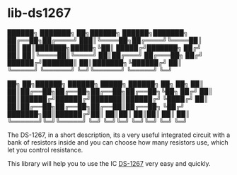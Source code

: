 # lib-ds1267


██████╗ ███████╗       ██╗██████╗  ██████╗███████╗  
██╔══██╗██╔════╝      ███║╚════██╗██╔════╝╚════██║  
██║  ██║███████╗█████╗╚██║ █████╔╝███████╗    ██╔╝  
██║  ██║╚════██║╚════╝ ██║██╔═══╝ ██╔═══██╗  ██╔╝   
██████╔╝███████║       ██║███████╗╚██████╔╝  ██║    
╚═════╝ ╚══════╝       ╚═╝╚══════╝ ╚═════╝   ╚═╝    
                                                    
██╗     ██╗██████╗ ██████╗  █████╗ ██████╗ ██╗   ██╗
██║     ██║██╔══██╗██╔══██╗██╔══██╗██╔══██╗╚██╗ ██╔╝
██║     ██║██████╔╝██████╔╝███████║██████╔╝ ╚████╔╝ 
██║     ██║██╔══██╗██╔══██╗██╔══██║██╔══██╗  ╚██╔╝  
███████╗██║██████╔╝██║  ██║██║  ██║██║  ██║   ██║   
╚══════╝╚═╝╚═════╝ ╚═╝  ╚═╝╚═╝  ╚═╝╚═╝  ╚═╝   ╚═╝   
                                                    

The DS-1267, in a short description, its a very useful integrated circuit with a bank of resistors inside and you can choose how many resistors use, which let you control resistance.

This library will help you to use the IC [DS-1267](https://www.analog.com/media/en/technical-documentation/data-sheets/DS1267.pdf) very easy and quickly.